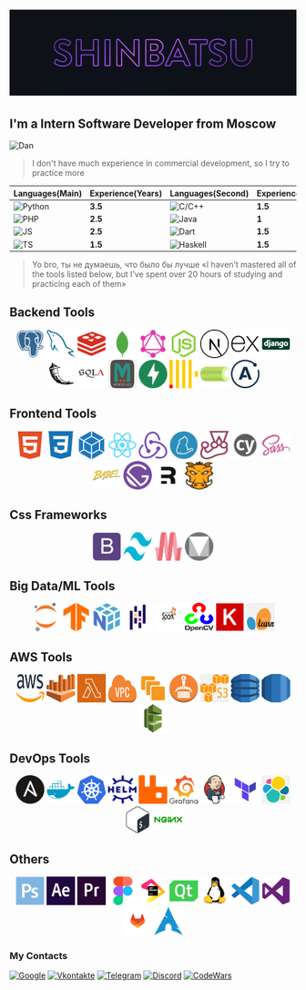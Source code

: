 
# ![Header](./assets/header.jpg)

## I'm a Intern Software Developer from Moscow

![Dan](https://www.codewars.com/users/Shinbatsu/badges/large)
>I don't have much experience in commercial development, so I try to practice more

| Languages(Main)                                                                                              | Experience(Years) |Languages(Second)|Experience(Years)|
|----------------------------------------------------------------------------------------------------------|-------------------|---------|-----------------|
| ![Python](https://img.shields.io/badge/-Python-0E111A?style=for-the-badge&logo=python&logoColor=7DC8FE)   | **3.5**|![C/C++](https://img.shields.io/badge/-C/C++-0E111A?style=for-the-badge&logo=C&logoColor=EB4C42)            |**1.5**|
| ![PHP](https://img.shields.io/badge/-PHP-161B22?style=for-the-badge&logo=PHP&logoColor=1570B2)            | **2.5**|![Java](https://img.shields.io/badge/-Java-161B22?style=for-the-badge&logo=Java&logoColor=F07427)        |**1**  |
| ![JS](https://img.shields.io/badge/-JS-0E111A?style=for-the-badge&logo=JavaScript&logoColor=FEB31E)       | **2.5**  |![Dart](https://img.shields.io/badge/-Dart-0E111A?style=for-the-badge&logo=Dart&logoColor=404080)       |**1.5**  |
| ![TS](https://img.shields.io/badge/-TS-161B22?style=for-the-badge&logo=TypeScript&logoColor=0198C2)       | **1.5**|![Haskell](https://img.shields.io/badge/-Haskell-161B22?style=for-the-badge&logo=Haskell&logoColor=999999)|**1.5**|

>Yo bro, ты не думаешь, что было бы лучше «I haven’t mastered all of the tools listed below, 
>but I’ve spent over 20 hours of studying and practicing each of them»

## Backend Tools

<p align=center>
<img src="./icons/postgresql-plain.svg" width=50 height=50/>
<img src="./icons/mysql-plain.svg" width=50 height=50/>
<img src="./icons/redis-plain.svg" width=50 height=50/>
<img src="./icons/mongodb-plain.svg" width=50 height=50/>
<img src="./icons/graphql-plain.svg" width=50 height=50/>
<img src="./icons/nodejs-original.svg" width=50 height=50/>
<img src="./icons/nextjs-line.svg" width=50 height=50/>
<img src="./icons/express-original.svg" width=50 height=50/>
<img src="./icons/django-original.svg" width=50 height=50/>
<img src="./icons/flask-original.svg" width=50 height=50/>
<img src="./icons/sqlalchemy-original.svg" width=50 height=50/>
<img src="./icons/mem.png" width=50 height=50/>
<img src="./icons/fastapi.svg" width=50 height=50/>
<img src="./icons/clickhouse.svg" width=50 height=50/>
<img src="./icons/celery.png" width=50 height=50/>
<img src="./icons/apollo.svg" width=50 height=50/>
</p>

## Frontend Tools

<p align=center>
<img src="./icons/html5-plain.svg" width=50 height=50/>
<img src="./icons/css3-plain.svg" width=50 height=50/>
<img src="./icons/webpack-plain.svg" width=50 height=50/>
<img src="./icons/react-original.svg" width=50 height=50/>
<img src="./icons/redux-original.svg" width=50 height=50/>
<img src="./icons/yarn-original.svg" width=50 height=50/>
<img src="./icons/jest-plain.svg" width=50 height=50/>
<img src="./icons/cypress.png" width=50 height=50/>
<img src="./icons/sass-original.svg" width=50 height=50/>
<img src="./icons/babel-original.svg" width=50 height=50/>
<img src="./icons/gatsby.svg" width=50 height=50/>
<img src="./icons/remix.svg" width=50 height=50/>
<img src="./icons/grunt.png" width=50 height=50/>
</p>

## Css Frameworks

<p align=center>
<img src="./icons/bootstrap-plain.svg" width=50 height=50/>
<img src="./icons/tail.png" width=50 height=50/>
<img src="./icons/materialize.png" width=50 height=50/>
<img src="./icons/gmd.png" width=50 height=50/>
</p>

## Big Data/ML Tools

<p align=center>
<img src="./icons/jupyter-original.svg" width=50 height=50/>
<img src="./icons/tensorflow-original.svg" width=50 height=50/>
<img src="./icons/numpy-original.svg" width=50 height=50/>
<img src="./icons/pandas-original.svg" width=50 height=50/>
<img src="./icons/spark.png" width=50 height=50/>
<img src="./icons/cv.png" width=50 height=50/>
<img src="./icons/keras.png" width=50 height=50/>
<img src="./icons/sci.png" width=50 height=50/>

</p>

## AWS Tools

<p align=center>
<img src="./icons/aws.png" width=50 height=50/>
<img src="./icons/athena.png" width=50 height=50/>
<img src="./icons/lambda.png" width=50 height=50/>
<img src="./icons/vpc.png" width=50 height=50/>
<img src="./icons/ec2.png" width=50 height=50/>
<img src="./icons/els.png" width=50 height=50/>
<img src="./icons/s3.png" width=50 height=50/>
<img src="./icons/dynamo.svg" width=50 height=50/>
<img src="./icons/rds.svg" width=50 height=50/>
<img src="./icons/bean.png" width=50 height=50/>

</p>

## DevOps Tools

<p align=center>
<img src="./icons/ansible.png" width=50 height=50/>
<img src="./icons/docker-plain.svg" width=50 height=50/>
<img src="./icons/k8s.png" width=50 height=50/>
<img src="./icons/helm.png" width=50 height=50/>
<img src="./icons/rabbitmq.svg" width=50 height=50/>
<img src="./icons/grafana.png" width=50 height=50/>
<img src="./icons/jenkins-original.svg" width=50 height=50/>
<img src="./icons/terraform.png" width=50 height=50/>
<img src="./icons/elastic.png" width=50 height=50/>
<img src="./icons/bash-original.svg" width=50 height=50/>
<img src="./icons/nginx-original.svg" width=50 height=50/>

</p>

## Others

<p align=center>
<img src="./icons/photoshop-plain.svg" width=50 height=50/>
<img src="./icons/aftereffects-plain.svg" width=50 height=50/>
<img src="./icons/premierepro-plain.svg" width=50 height=50/>
<img src="./icons/figma-original.svg" width=50 height=50/>
<img src="./icons/jetbrains-original.svg" width=50 height=50/>
<img src="./icons/qt-original.svg" width=50 height=50/>
<img src="./icons/linux-original.svg" width=50 height=50/>
<img src="./icons/vscode-original.svg" width=50 height=50/>
<img src="./icons/visualstudio-plain.svg" width=50 height=50/>
<img src="./icons/gitlab.svg" width=50 height=50/>
<img src="./icons/arch.png" width=50 height=50/>
</p>

### My Contacts

[![Google](https://img.shields.io/badge/-nojic132@gmail.com-0E111A?style=for-the-badge&logo=Google&logoColor=C43B26)](nojic132@gmail.com)
[![Vkontakte](https://img.shields.io/badge/-Vkontakte-0E111A?style=for-the-badge&logo=VK&logoColor=0077FE)](https://vk.com/shinbatsuf)
[![Telegram](https://img.shields.io/badge/-Telegram-0E111A?style=for-the-badge&logo=Telegram&logoColor=33AAE0)](https://tlgg.ru/Shinbatsu)
[![Discord](https://img.shields.io/badge/-Discord-0E111A?style=for-the-badge&logo=Discord&logoColor=737BD7)](https://www.discordapp.com/users/383943093310980096)
[![CodeWars](https://img.shields.io/badge/-CodeWars-0E111A?style=for-the-badge&logo=CodeWars&logoColor=B1361E)](https://www.codewars.com/users/Shinbatsu)
